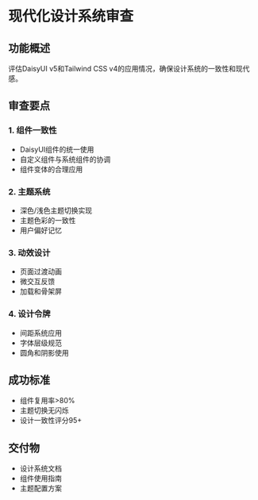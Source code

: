 # 现代化设计系统审查

## 功能概述
评估DaisyUI v5和Tailwind CSS v4的应用情况，确保设计系统的一致性和现代感。

## 审查要点

### 1. 组件一致性
- DaisyUI组件的统一使用
- 自定义组件与系统组件的协调
- 组件变体的合理应用

### 2. 主题系统
- 深色/浅色主题切换实现
- 主题色彩的一致性
- 用户偏好记忆

### 3. 动效设计
- 页面过渡动画
- 微交互反馈
- 加载和骨架屏

### 4. 设计令牌
- 间距系统应用
- 字体层级规范
- 圆角和阴影使用

## 成功标准
- 组件复用率>80%
- 主题切换无闪烁
- 设计一致性评分95+

## 交付物
- 设计系统文档
- 组件使用指南
- 主题配置方案